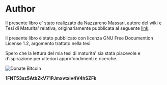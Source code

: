 # Author

Il presente libro e' stato realizzato da Nazzareno Massari, autore del wiki e Tesi di Maturita' relativa,  originariamente pubblicata al  seguente [link](https://theopensourcepa.altervista.org/doku.php?id=open_source).

Il presente libro è stato pubblicato con licenza GNU Free Documention License 1.2, argomento trattato nella tesi.

Spero che la lettura del mia tesi di maturita' sia stata piacevole e d'ispirazione per ulteriori approfondimenti e ricerche.

![Donate Bitcoin](https://img.shields.io/badge/donate%20-0.001%20btc-blue.svg)

**1FNT53sz5AtbZkV71PJmxvtxiv4V4hSZFk** 
